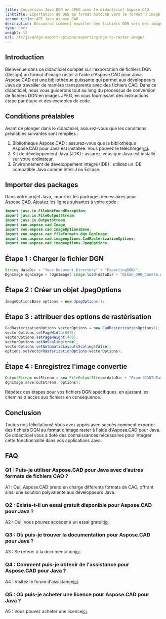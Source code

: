 ```yaml
---
title: Conversion Java DGN en JPEG avec le didacticiel Aspose.CAD
linktitle: Exportation de DGN au format AutoCAD vers le format d'image raster
second_title: API Java Aspose.CAD
description: Découvrez comment exporter des fichiers DGN vers des images JPEG en Java à l'aide d'Aspose.CAD. Ce didacticiel étape par étape vous guide tout au long du processus sans effort.
type: docs
weight: 13
url: /fr/java/dgn-export-options/exporting-dgn-to-raster-image/
---
```

## Introduction

Bienvenue dans ce didacticiel complet sur l'exportation de fichiers DGN (Design) au format d'image raster à l'aide d'Aspose.CAD pour Java. Aspose.CAD est une bibliothèque puissante qui permet aux développeurs Java de travailler de manière transparente avec des fichiers CAO. Dans ce didacticiel, nous vous guiderons tout au long du processus de conversion de fichiers DGN en images JPEG, en vous fournissant des instructions étape par étape et des exemples de code.

## Conditions préalables

Avant de plonger dans le didacticiel, assurez-vous que les conditions préalables suivantes sont remplies :
1.  Bibliothèque Aspose.CAD : assurez-vous que la bibliothèque Aspose.CAD pour Java est installée. Vous pouvez le télécharger[ici](https://releases.aspose.com/cad/java/).
2. Kit de développement Java (JDK) : assurez-vous que Java est installé sur votre ordinateur.
3. Environnement de développement intégré (IDE) : utilisez un IDE compatible Java comme IntelliJ ou Eclipse.

## Importer des packages

Dans votre projet Java, importez les packages nécessaires pour Aspose.CAD. Ajoutez les lignes suivantes à votre code :

```java
import java.io.FileNotFoundException;
import java.io.FileOutputStream;
import java.io.OutputStream;
import com.aspose.cad.Image;
import com.aspose.cad.ImageOptionsBase;
import com.aspose.cad.fileformats.dgn.DgnImage;
import com.aspose.cad.imageoptions.CadRasterizationOptions;
import com.aspose.cad.imageoptions.JpegOptions;
```

## Étape 1 : Charger le fichier DGN

```java
String dataDir = "Your Document Directory" + "ExportingDGN/";
DgnImage dgnImage = (DgnImage) Image.load(dataDir + "Nikon_D90_Camera.dgn");
```

## Étape 2 : Créer un objet JpegOptions

```java
ImageOptionsBase options = new JpegOptions();
```

## Étape 3 : attribuer des options de rastérisation

```java
CadRasterizationOptions vectorOptions = new CadRasterizationOptions();
vectorOptions.setPageWidth(600);
vectorOptions.setPageHeight(400);
vectorOptions.setNoScaling(true);
vectorOptions.setAutomaticLayoutsScaling(false);
options.setVectorRasterizationOptions(vectorOptions);
```

## Étape 4 : Enregistrez l'image convertie

```java
OutputStream outStream = new FileOutputStream(dataDir + "ExportDGNToRasterImage_Out.jpg");
dgnImage.save(outStream, options);
```

Répétez ces étapes pour vos fichiers DGN spécifiques, en ajustant les chemins d'accès aux fichiers en conséquence.

## Conclusion

Toutes nos félicitations! Vous avez appris avec succès comment exporter des fichiers DGN au format d'image raster à l'aide d'Aspose.CAD pour Java. Ce didacticiel vous a doté des connaissances nécessaires pour intégrer cette fonctionnalité dans vos applications Java.

## FAQ

### Q1 : Puis-je utiliser Aspose.CAD pour Java avec d’autres formats de fichiers CAO ?

A1 : Oui, Aspose.CAD prend en charge différents formats de CAO, offrant ainsi une solution polyvalente aux développeurs Java.

### Q2 : Existe-t-il un essai gratuit disponible pour Aspose.CAD pour Java ?

 A2 : Oui, vous pouvez accéder à un essai gratuit[ici](https://releases.aspose.com/).

### Q3 : Où puis-je trouver la documentation pour Aspose.CAD pour Java ?

 A3 : Se référer à la documentation[ici](https://reference.aspose.com/cad/java/).

### Q4 : Comment puis-je obtenir de l'assistance pour Aspose.CAD pour Java ?

 A4 : Visitez le forum d'assistance[ici](https://forum.aspose.com/c/cad/19).

### Q5 : Où puis-je acheter une licence pour Aspose.CAD pour Java ?

 A5 : Vous pouvez acheter une licence[ici](https://purchase.aspose.com/buy).